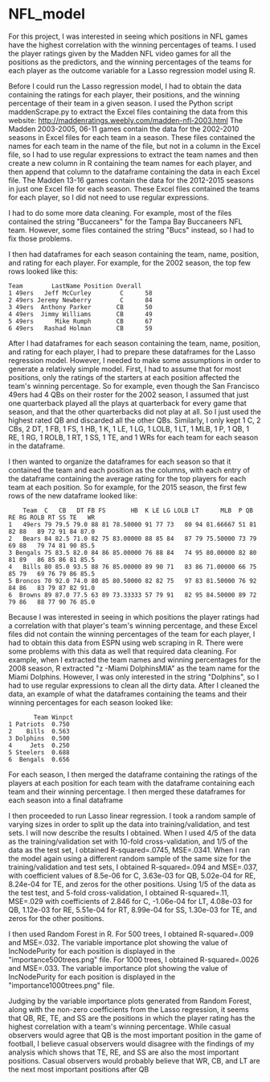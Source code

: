 # NFL_model

For this project, I was interested in seeing which positions in NFL games have the highest correlation with the winning percentages of teams.
I used the player ratings given by the Madden NFL video games for all the positions as the predictors, and the winning percentages of the teams for each player as the outcome variable for a Lasso regression model using R.

Before I could run the Lasso regression model, I had to obtain the data containing the ratings for each player, their positions, and the winning percentage of their team in a given season. 
I used the Python script maddenScrape.py to extract the Excel files containing the data from this website: http://maddenratings.weebly.com/madden-nfl-2003.html
The Madden 2003-2005, 06-11 games contain the data for the 2002-2010 seasons in Excel files for each team in a season. These files contained the names for each team in the name of the file, but not in a column in the Excel file, so I had to use regular expressions to extract
 the team names and then create a new column in R containing the team names for each player, and then append that column to the dataframe containing the data in each Excel file.
The Madden 13-16 games contain the data for the 2012-2015 seasons in just one Excel file for each season. These Excel files contained the teams for each player, so I did not need to use regular expressions.

I had to do some more data cleaning. For example, most of the files contained the string "Buccaneers" for the Tampa Bay Buccaneers NFL team. However, some files contained the string "Bucs" instead, so I had to fix those problems.

I then had dataframes for each season containing the team, name, position, and rating for each player. For example, for the 2002 season, the top few rows looked like this:

    Team        LastName Position Overall
    1 49ers   Jeff McCurley        C      58
    2 49ers Jeremy Newberry        C      84
    3 49ers  Anthony Parker       CB      50
    4 49ers  Jimmy Williams       CB      49
    5 49ers      Mike Rumph       CB      67
    6 49ers   Rashad Holman       CB      59

After I had dataframes for each season containing the team, name, position, and rating for each player, I had to prepare these dataframes for the Lasso regression model. However, I needed to make some assumptions in order to generate a relatively simple model. First, I had to assume that for most positions, only the ratings of the starters at each position affected the team's winning percentage.
So for example, even though the San Francisco 49ers had 4 QBs on their roster for the 2002 season, I assumed that just one quarterback played all the plays at quarterback for every game that season, and that the other quarterbacks did not play at all. So I just used the highest rated QB and discarded all the other QBs. 
Similarly, I only kept 1 C, 2 CBs, 2 DT, 1 FB, 1 FS, 1 HB, 1 K, 1 LE, 1 LG, 1 LOLB, 1 LT, 1 MLB, 1 P, 1 QB, 1 RE, 1 RG, 1 ROLB,
1 RT, 1 SS, 1 TE, and 1 WRs for each team for each season in the dataframe. 

I then wanted to organize the dataframes for each season so that it contained the team and each position as the columns, with each entry of the dataframe containing the average rating for the top players for each team at each position. So for example, for the 2015 season, the first few rows of the new dataframe looked like:
       
        Team  C   CB   DT FB FS       HB  K LE LG LOLB LT      MLB  P QB RE RG ROLB RT SS TE   WR
    1   49ers 79 79.5 79.0 88 81 78.50000 91 77 73   80 94 81.66667 51 81 82 88   89 72 91 84 87.0
    2   Bears 84 82.5 71.0 82 75 83.00000 88 85 84   87 79 75.50000 73 79 69 88   79 74 81 90 85.5
    3 Bengals 75 83.5 82.0 84 86 85.00000 76 88 84   74 95 80.00000 82 80 81 89   86 85 86 81 85.5
    4   Bills 80 85.0 93.5 88 76 85.00000 89 90 71   83 86 71.00000 66 75 85 79   69 76 79 86 85.5
    5 Broncos 70 92.0 74.0 80 85 80.50000 82 82 75   97 83 81.50000 76 92 84 86   83 79 87 82 91.0
    6  Browns 89 87.0 77.5 63 89 73.33333 57 79 91   82 95 84.50000 89 72 79 86   88 77 90 76 85.0


Because I was interested in seeing in which positions the player ratings had a correlation with that player's team's winning percentage, and these Excel files did not contain the winning percentages of the team for each player, I had to obtain this data from ESPN using web scraping in R. There were some problems with this data as well that required data cleaning.
For example, when I extracted the team names and winning percentages for the 2008 season, R extracted "z -Miami DolphinsMIA" as the team name for the Miami Dolphins. However, I was only interested in the string "Dolphins", so I had to use regular expressions to clean all the dirty data. After I cleaned the data, an example of what the dataframes containing the teams and their winning percentages for each season looked like:

           Team Winpct
    1 Patriots  0.750
    2    Bills  0.563
    3 Dolphins  0.500
    4     Jets  0.250
    5 Steelers  0.688
    6  Bengals  0.656

For each season, I then merged the dataframe containing the ratings of the players at each position for each team with the dataframe containing each team and their winning percentage.
I then merged these dataframes for each season into a final dataframe

I then proceeded to run Lasso linear regression. I took a random sample of varying sizes in order to split up the data into training/validation, and test sets.
I will now describe the results I obtained. When I used 4/5 of the data as the training/validation set with 10-fold cross-validation, and 1/5 of the data as the test set, I obtained 
R-squared=.0745, MSE=.0341. When I ran the model again using a different random sample of the same size for the training/validation and test sets, I obtained R-squared=.094 and MSE=.037, with
coefficient values of 8.5e-06 for C, 3.63e-03 for QB, 5.02e-04 for RE, 8.24e-04 for TE, and zeros for the other positions.
Using 1/5 of the data as the test test, and 5-fold cross-validation, I obtained R-squared=.11, MSE=.029 with coefficients of
2.846 for C, -1.06e-04 for LT, 4.08e-03 for QB, 1.12e-03 for RE, 5.51e-04 for RT, 8.99e-04 for SS, 1.30e-03 for TE, and zeros for the other positions.

I then used Random Forest in R. For 500 trees, I obtained R-squared=.009 and MSE=.032. The variable importance plot showing the value of IncNodePurity for each position is displayed in the "importance500trees.png" file.
For 1000 trees, I obtained R-squared=.0026 and MSE=.033. The variable importance plot showing the value of IncNodePurity for each position is displayed in the "importance1000trees.png" file.

Judging by the variable importance plots generated from Random Forest, along with the non-zero coefficients from the Lasso regression, it seems that QB, RE, TE, and SS are the positions in which the player rating has the highest correlation with a team's winning percentage. While casual observers would agree that QB is the most important position in the game of football, I believe casual observers would disagree with the findings of my analysis which shows that TE, RE, and SS are also the most important positions. Casual observers would probably believe that WR, CB, and LT are the next most important positions after QB





